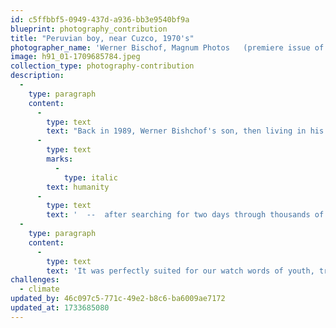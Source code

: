 ```yaml
---
id: c5ffbbf5-0949-437d-a936-bb3e9540bf9a
blueprint: photography_contribution
title: "Peruvian boy, near Cuzco, 1970's"
photographer_name: 'Werner Bischof, Magnum Photos   (premiere issue of our journal, humanity)'
image: h91_01-1709685784.jpeg
collection_type: photography-contribution
description:
  -
    type: paragraph
    content:
      -
        type: text
        text: "Back in 1989, Werner Bishchof's son, then living in his native Switzerland, told us he was proud and delighted that we had chosen his father's image as the first cover of our journal, "
      -
        type: text
        marks:
          -
            type: italic
        text: humanity
      -
        type: text
        text: '  --  after searching for two days through thousands of files at Magnum Photos in New York City. '
  -
    type: paragraph
    content:
      -
        type: text
        text: 'It was perfectly suited for our watch words of youth, travel, optimism, and independence. It holds an innately positive feeling about the journey and the moment, with the bonus of music. We happily chose to print it as a fully bled cover, without the usual magazine overlay of text, not wanting to compromise its eloquence.   TB'
challenges:
  - climate
updated_by: 46c097c5-771c-49e2-b8c6-ba6009ae7172
updated_at: 1733685080
---
```

